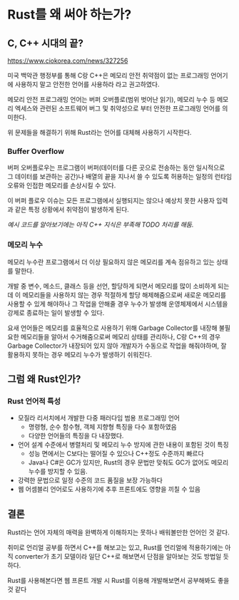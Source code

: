 # Rust를 왜 써야 하는가?

## C, C++ 시대의 끝?

https://www.ciokorea.com/news/327256

미국 백악관 행정부를 통해 C랑 C++은 메모리 안전 취약점이 없는 프로그래밍 언어기에 사용하지 말고 안전한 언어를 사용하라 라고 권고하였다.

메모리 안전 프로그래밍 언어는 버퍼 오버플로(범위 벗어난 읽기), 메모리 누수 등 메모리 엑세스와 관련된 소프트웨어 버그 및 취약성으로 부터 안전한 프로그래밍 언어를 의미한다.

위 문제들을 해결하기 위해 Rust라는 언어를 대체해 사용하기 시작한다.

### Buffer Overflow

버퍼 오버플로우는 프로그램이 버퍼(데이터를 다른 곳으로 전송하는 동안 일시적으로 그 데이터를 보관하는 공간)나 배열의 끝을 지나서 쓸 수 있도록 허용하는 일정의 런타임 오류와 인접한 메모리를 손상시킬 수 있다.

이 버퍼 플로우 이슈는 모든 프로그램에서 실행되지는 않으나 예상치 못한 사용자 입력과 같은 특정 상황에서 취약점이 발생하게 된다.

_예시 코드를 알아보기에는 아직 C++ 지식은 부족해 TODO 처리를 해둠._

### 메모리 누수

메모리 누수란 프로그램에서 더 이상 필요하지 않은 메모리를 계속 점유하고 있는 상태를 말한다.

개발 중 변수, 메소드, 클래스 등을 선언, 할당하게 되면서 메모리를 많이 소비하게 되는데 이 메모리들을 사용하지 않는 경우 적절하게 할당 해제해줌으로써 새로운 메모리를 사용할 수 있게 해야하나 그 작업을 안해줄 경우 누수가 발생해 운영체제에서 시스템을 강제로 종료하는 일이 발생할 수 있다.

요새 언어들은 메모리를 효율적으로 사용하기 위해 Garbage Collector를 내장해 불필요한 메모리들을 알아서 수거해줌으로써 메모리 상태를 관리하나, C랑 C++의 경우 Garbage Collector가 내장되어 있지 않아 개발자가 수동으로 작업을 해줘야하며, 잘 활용하지 못하는 경우 메모리 누수가 발생하기 쉬워진다.

## 그럼 왜 Rust인가?

### Rust 언어적 특성

- 모질라 리서치에서 개발한 다중 패러다임 범용 프로그래밍 언어
  - 명령형, 순수 함수형, 객체 지향형 특징을 다수 포함하였음
  - 다양한 언어들의 특징을 다 내장했다.
- 언어 설계 수준에서 병렬처리 및 메모리 누수 방지에 관한 내용이 포함된 것이 특징
  - 성능 면에서는 C보다는 떨어질 수 있으나 C++정도 수준까지 빠르다
  - Java나 C#은 GC가 있지만, Rust의 경우 문법만 맞춰도 GC가 없어도 메모리 누수를 방지할 수 있음.
- 강력한 문법으로 일정 수준의 코드 품질을 보장 가능하다
- 웹 어셈블리 언어로도 사용하기에 추후 프론트에도 영향을 끼칠 수 있음

## 결론

Rust라는 언어 자체의 매력을 완벽하게 이해하지는 못하나 배워볼만한 언어인 것 같다.

취미로 언리얼 공부를 하면서 C++를 해보고는 있고, Rust를 언리얼에 적용하기에는 아직 converter가 초기 모델이라 일단 C++로 해보면서 단점을 알아보는 것도 방법일 듯 하다.

Rust를 사용해본다면 웹 프론트 개발 시 Rust를 이용해 개발해보면서 공부해봐도 좋을 것 같다
